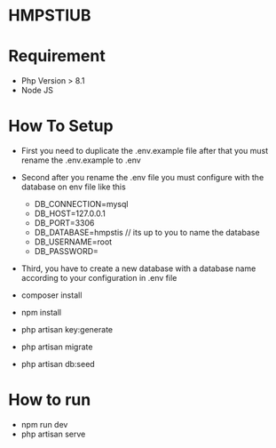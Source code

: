 # HMPSTIUB

# Requirement
- Php Version > 8.1
- Node JS

# How To Setup
- First you need to duplicate the .env.example file after that you must rename the .env.example to .env
- Second after you rename the .env file you must configure with the database on env file like this
  - DB_CONNECTION=mysql
  - DB_HOST=127.0.0.1
  - DB_PORT=3306
  - DB_DATABASE=hmpstis // its up to you to name the database
  - DB_USERNAME=root
  - DB_PASSWORD=
- Third, you have to create a new database with a database name according to your configuration in .env file

- composer install
- npm install
- php artisan key:generate
- php artisan migrate
- php artisan db:seed

# How to run
- npm run dev
- php artisan serve
